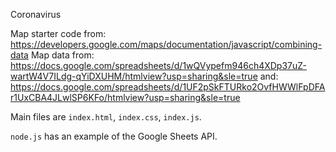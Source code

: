Coronavirus

Map starter code from: https://developers.google.com/maps/documentation/javascript/combining-data
Map data from: https://docs.google.com/spreadsheets/d/1wQVypefm946ch4XDp37uZ-wartW4V7ILdg-qYiDXUHM/htmlview?usp=sharing&sle=true
and: https://docs.google.com/spreadsheets/d/1UF2pSkFTURko2OvfHWWlFpDFAr1UxCBA4JLwlSP6KFo/htmlview?usp=sharing&sle=true

Main files are `index.html`, `index.css`, `index.js`.

`node.js` has an example of the Google Sheets API.
